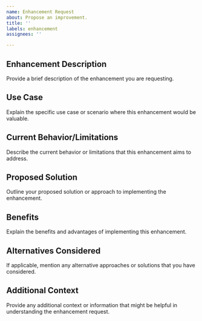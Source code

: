 ```yaml
---
name: Enhancement Request
about: Propose an improvement.
title: ''
labels: enhancement
assignees: ''

---
```


## Enhancement Description

Provide a brief description of the enhancement you are requesting.

## Use Case

Explain the specific use case or scenario where this enhancement would be valuable.

## Current Behavior/Limitations

Describe the current behavior or limitations that this enhancement aims to address.

## Proposed Solution

Outline your proposed solution or approach to implementing the enhancement.

## Benefits

Explain the benefits and advantages of implementing this enhancement.

## Alternatives Considered

If applicable, mention any alternative approaches or solutions that you have considered.

## Additional Context

Provide any additional context or information that might be helpful in understanding the enhancement request.
